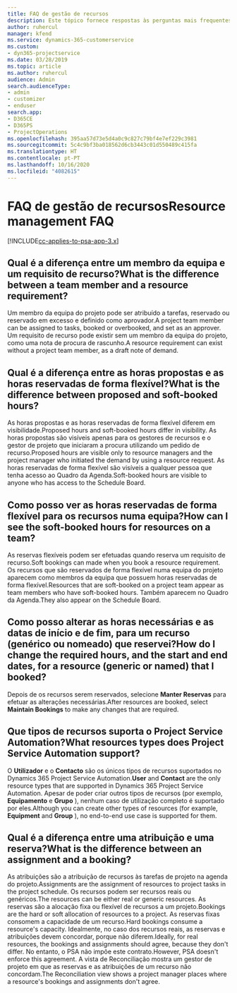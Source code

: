 ```yaml
---
title: FAQ de gestão de recursos
description: Este tópico fornece respostas às perguntas mais frequentes sobre a gestão de recursos.
author: ruhercul
manager: kfend
ms.service: dynamics-365-customerservice
ms.custom:
- dyn365-projectservice
ms.date: 03/28/2019
ms.topic: article
ms.author: ruhercul
audience: Admin
search.audienceType:
- admin
- customizer
- enduser
search.app:
- D365CE
- D365PS
- ProjectOperations
ms.openlocfilehash: 395aa57d73e5d4a0c9c827c79bf4e7ef229c3981
ms.sourcegitcommit: 5c4c9bf3ba018562d6cb3443c01d550489c415fa
ms.translationtype: HT
ms.contentlocale: pt-PT
ms.lasthandoff: 10/16/2020
ms.locfileid: "4082615"
---
```

# <a name="resource-management-faq"></a><span data-ttu-id="83d91-103">FAQ de gestão de recursos</span><span class="sxs-lookup"><span data-stu-id="83d91-103">Resource management FAQ</span></span>

[!INCLUDE[cc-applies-to-psa-app-3.x](../includes/cc-applies-to-psa-app-3x.md)]

## <a name="what-is-the-difference-between-a-team-member-and-a-resource-requirement"></a><span data-ttu-id="83d91-104">Qual é a diferença entre um membro da equipa e um requisito de recurso?</span><span class="sxs-lookup"><span data-stu-id="83d91-104">What is the difference between a team member and a resource requirement?</span></span>

<span data-ttu-id="83d91-105">Um membro da equipa do projeto pode ser atribuído a tarefas, reservado ou reservado em excesso e definido como aprovador.</span><span class="sxs-lookup"><span data-stu-id="83d91-105">A project team member can be assigned to tasks, booked or overbooked, and set as an approver.</span></span> <span data-ttu-id="83d91-106">Um requisito de recurso pode existir sem um membro da equipa do projeto, como uma nota de procura de rascunho.</span><span class="sxs-lookup"><span data-stu-id="83d91-106">A resource requirement can exist without a project team member, as a draft note of demand.</span></span> 

## <a name="what-is-the-difference-between-proposed-and-soft-booked-hours"></a><span data-ttu-id="83d91-107">Qual é a diferença entre as horas propostas e as horas reservadas de forma flexível?</span><span class="sxs-lookup"><span data-stu-id="83d91-107">What is the difference between proposed and soft-booked hours?</span></span>

<span data-ttu-id="83d91-108">As horas propostas e as horas reservadas de forma flexível diferem em visibilidade.</span><span class="sxs-lookup"><span data-stu-id="83d91-108">Proposed hours and soft-booked hours differ in visibility.</span></span> <span data-ttu-id="83d91-109">As horas propostas são visíveis apenas para os gestores de recursos e o gestor de projeto que iniciaram a procura utilizando um pedido de recurso.</span><span class="sxs-lookup"><span data-stu-id="83d91-109">Proposed hours are visible only to resource managers and the project manager who initiated the demand by using a resource request.</span></span> <span data-ttu-id="83d91-110">As horas reservadas de forma flexível são visíveis a qualquer pessoa que tenha acesso ao Quadro da Agenda.</span><span class="sxs-lookup"><span data-stu-id="83d91-110">Soft-booked hours are visible to anyone who has access to the Schedule Board.</span></span>

## <a name="how-can-i-see-the-soft-booked-hours-for-resources-on-a-team"></a><span data-ttu-id="83d91-111">Como posso ver as horas reservadas de forma flexível para os recursos numa equipa?</span><span class="sxs-lookup"><span data-stu-id="83d91-111">How can I see the soft-booked hours for resources on a team?</span></span>

<span data-ttu-id="83d91-112">As reservas flexíveis podem ser efetuadas quando reserva um requisito de recurso.</span><span class="sxs-lookup"><span data-stu-id="83d91-112">Soft bookings can made when you book a resource requirement.</span></span> <span data-ttu-id="83d91-113">Os recursos que são reservados de forma flexível numa equipa do projeto aparecem como membros da equipa que possuem horas reservadas de forma flexível.</span><span class="sxs-lookup"><span data-stu-id="83d91-113">Resources that are soft-booked on a project team appear as team members who have soft-booked hours.</span></span> <span data-ttu-id="83d91-114">Também aparecem no Quadro da Agenda.</span><span class="sxs-lookup"><span data-stu-id="83d91-114">They also appear on the Schedule Board.</span></span>

## <a name="how-do-i-change-the-required-hours-and-the-start-and-end-dates-for-a-resource-generic-or-named-that-i-booked"></a><span data-ttu-id="83d91-115">Como posso alterar as horas necessárias e as datas de início e de fim, para um recurso (genérico ou nomeado) que reservei?</span><span class="sxs-lookup"><span data-stu-id="83d91-115">How do I change the required hours, and the start and end dates, for a resource (generic or named) that I booked?</span></span>

<span data-ttu-id="83d91-116">Depois de os recursos serem reservados, selecione **Manter Reservas** para efetuar as alterações necessárias.</span><span class="sxs-lookup"><span data-stu-id="83d91-116">After resources are booked, select **Maintain Bookings** to make any changes that are required.</span></span>

## <a name="what-resources-types-does-project-service-automation-support"></a><span data-ttu-id="83d91-117">Que tipos de recursos suporta o Project Service Automation?</span><span class="sxs-lookup"><span data-stu-id="83d91-117">What resources types does Project Service Automation support?</span></span>

<span data-ttu-id="83d91-118">O **Utilizador** e o **Contacto** são os únicos tipos de recursos suportados no Dynamics 365 Project Service Automation.</span><span class="sxs-lookup"><span data-stu-id="83d91-118">**User** and **Contact** are the only resource types that are supported in Dynamics 365 Project Service Automation.</span></span> <span data-ttu-id="83d91-119">Apesar de poder criar outros tipos de recursos (por exemplo, **Equipamento** e **Grupo** ), nenhum caso de utilização completo é suportado por eles.</span><span class="sxs-lookup"><span data-stu-id="83d91-119">Although you can create other types of resources (for example, **Equipment** and **Group** ), no end-to-end use case is supported for them.</span></span>

## <a name="what-is-the-difference-between-an-assignment-and-a-booking"></a><span data-ttu-id="83d91-120">Qual é a diferença entre uma atribuição e uma reserva?</span><span class="sxs-lookup"><span data-stu-id="83d91-120">What is the difference between an assignment and a booking?</span></span>

<span data-ttu-id="83d91-121">As atribuições são a atribuição de recursos às tarefas de projeto na agenda do projeto.</span><span class="sxs-lookup"><span data-stu-id="83d91-121">Assignments are the assignment of resources to project tasks in the project schedule.</span></span> <span data-ttu-id="83d91-122">Os recursos podem ser recursos reais ou genéricos.</span><span class="sxs-lookup"><span data-stu-id="83d91-122">The resources can be either real or generic resources.</span></span> <span data-ttu-id="83d91-123">As reservas são a alocação fixa ou flexível de recursos a um projeto.</span><span class="sxs-lookup"><span data-stu-id="83d91-123">Bookings are the hard or soft allocation of resources to a project.</span></span> <span data-ttu-id="83d91-124">As reservas fixas consomem a capacidade de um recurso.</span><span class="sxs-lookup"><span data-stu-id="83d91-124">Hard bookings consume a resource's capacity.</span></span> <span data-ttu-id="83d91-125">Idealmente, no caso dos recursos reais, as reservas e atribuições devem concordar, porque não diferem.</span><span class="sxs-lookup"><span data-stu-id="83d91-125">Ideally, for real resources, the bookings and assignments should agree, because they don't differ.</span></span> <span data-ttu-id="83d91-126">No entanto, o PSA não impõe este contrato.</span><span class="sxs-lookup"><span data-stu-id="83d91-126">However, PSA doesn't enforce this agreement.</span></span> <span data-ttu-id="83d91-127">A vista de Reconciliação mostra um gestor de projeto em que as reservas e as atribuições de um recurso não concordam.</span><span class="sxs-lookup"><span data-stu-id="83d91-127">The Reconciliation view shows a project manager places where a resource's bookings and assignments don't agree.</span></span>
